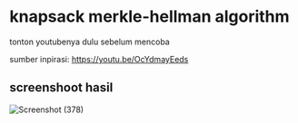 # knapsack merkle-hellman algorithm 

tonton youtubenya dulu sebelum mencoba

sumber inpirasi: https://youtu.be/OcYdmayEeds

## screenshoot hasil
![Screenshot (378)](https://user-images.githubusercontent.com/85481986/136700660-b9a9d584-42a8-447f-af71-9df0c903b70e.png)
